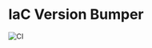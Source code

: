 # IaC Version Bumper

![CI](https://github.com/shopstic/iac-version-bumper/actions/workflows/ci.yaml/badge.svg)
